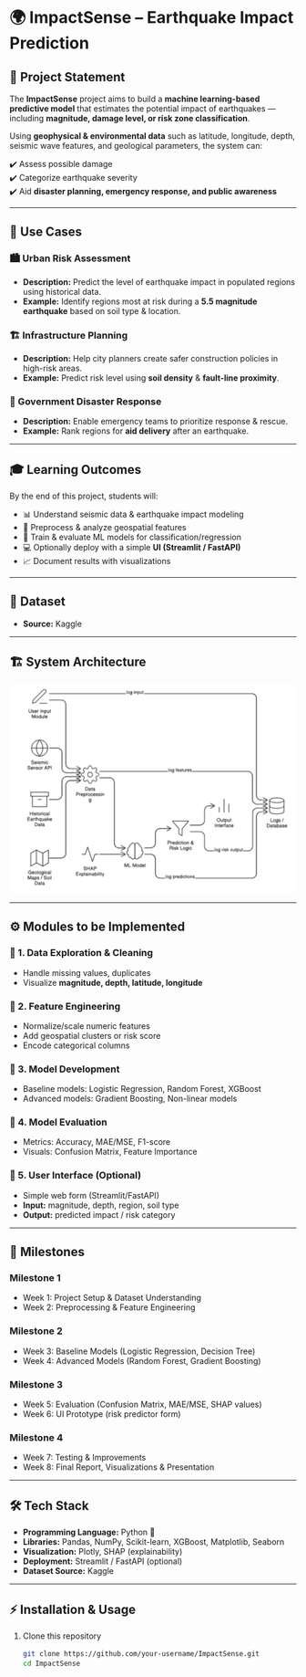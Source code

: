 # 🌍 ImpactSense – Earthquake Impact Prediction  

## 📌 Project Statement  

The **ImpactSense** project aims to build a **machine learning-based predictive model** that estimates the potential impact of earthquakes — including **magnitude, damage level, or risk zone classification**.  

Using **geophysical & environmental data** such as latitude, longitude, depth, seismic wave features, and geological parameters, the system can:  

✔️ Assess possible damage  
✔️ Categorize earthquake severity  
✔️ Aid **disaster planning, emergency response, and public awareness**  

---

## 🎯 Use Cases  

### 🏙️ Urban Risk Assessment  
- **Description:** Predict the level of earthquake impact in populated regions using historical data.  
- **Example:** Identify regions most at risk during a **5.5 magnitude earthquake** based on soil type & location.  

### 🏗️ Infrastructure Planning  
- **Description:** Help city planners create safer construction policies in high-risk areas.  
- **Example:** Predict risk level using **soil density** & **fault-line proximity**.  

### 🚨 Government Disaster Response  
- **Description:** Enable emergency teams to prioritize response & rescue.  
- **Example:** Rank regions for **aid delivery** after an earthquake.  

---

## 🎓 Learning Outcomes  

By the end of this project, students will:  

- 📊 Understand seismic data & earthquake impact modeling  
- 🧹 Preprocess & analyze geospatial features  
- 🤖 Train & evaluate ML models for classification/regression  
- 💻 Optionally deploy with a simple **UI (Streamlit / FastAPI)**  
- 📈 Document results with visualizations  

---

## 📂 Dataset  

- **Source:** Kaggle  

---

## 🏗️ System Architecture  

![System Architecture](images/system_architecture.png)  

---

## ⚙️ Modules to be Implemented  

### 🔹 1. Data Exploration & Cleaning  
- Handle missing values, duplicates  
- Visualize **magnitude, depth, latitude, longitude**  

### 🔹 2. Feature Engineering  
- Normalize/scale numeric features  
- Add geospatial clusters or risk score  
- Encode categorical columns  

### 🔹 3. Model Development  
- Baseline models: Logistic Regression, Random Forest, XGBoost  
- Advanced models: Gradient Boosting, Non-linear models  

### 🔹 4. Model Evaluation  
- Metrics: Accuracy, MAE/MSE, F1-score  
- Visuals: Confusion Matrix, Feature Importance  

### 🔹 5. User Interface (Optional)  
- Simple web form (Streamlit/FastAPI)  
- **Input:** magnitude, depth, region, soil type  
- **Output:** predicted impact / risk category  

---

## 📅 Milestones  

### **Milestone 1**  
- Week 1: Project Setup & Dataset Understanding  
- Week 2: Preprocessing & Feature Engineering  

### **Milestone 2**  
- Week 3: Baseline Models (Logistic Regression, Decision Tree)  
- Week 4: Advanced Models (Random Forest, Gradient Boosting)  

### **Milestone 3**  
- Week 5: Evaluation (Confusion Matrix, MAE/MSE, SHAP values)  
- Week 6: UI Prototype (risk predictor form)  

### **Milestone 4**  
- Week 7: Testing & Improvements  
- Week 8: Final Report, Visualizations & Presentation  

---

## 🛠 Tech Stack  

- **Programming Language:** Python 🐍  
- **Libraries:** Pandas, NumPy, Scikit-learn, XGBoost, Matplotlib, Seaborn  
- **Visualization:** Plotly, SHAP (explainability)  
- **Deployment:** Streamlit / FastAPI (optional)  
- **Dataset Source:** Kaggle  

---

## ⚡ Installation & Usage  

1. Clone this repository  
   ```bash
   git clone https://github.com/your-username/ImpactSense.git
   cd ImpactSense
